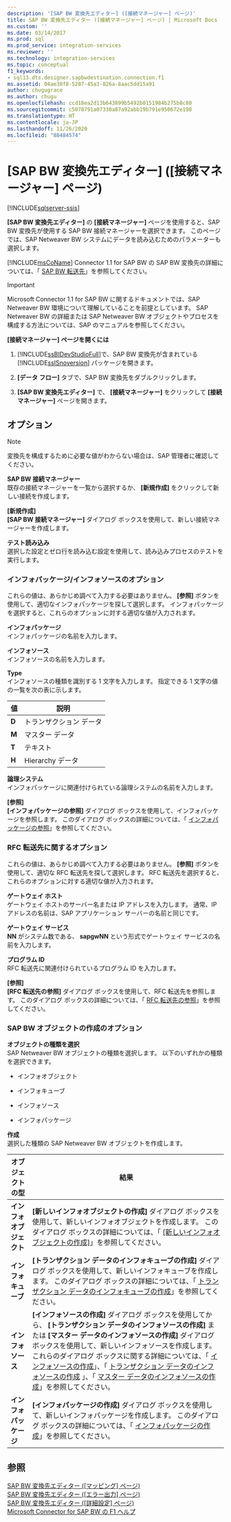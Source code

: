 ```yaml
---
description: '[SAP BW 変換先エディター] ([接続マネージャー] ページ)'
title: SAP BW 変換先エディター ([接続マネージャー] ページ) | Microsoft Docs
ms.custom: ''
ms.date: 03/14/2017
ms.prod: sql
ms.prod_service: integration-services
ms.reviewer: ''
ms.technology: integration-services
ms.topic: conceptual
f1_keywords:
- sql13.dts.designer.sapbwdestination.connection.f1
ms.assetid: 04ae38f8-5287-45a3-826a-8aac5dd15a91
author: chugugrace
ms.author: chugu
ms.openlocfilehash: ccd18ea2d13b643899b5492b0151984b275b8c80
ms.sourcegitcommit: c5078791a07330a87a92abb19b791e950672e198
ms.translationtype: HT
ms.contentlocale: ja-JP
ms.lasthandoff: 11/26/2020
ms.locfileid: "88484574"
---
```

# <a name="sap-bw-destination-editor-connection-manager-page"></a>[SAP BW 変換先エディター] ([接続マネージャー] ページ)

[!INCLUDE[sqlserver-ssis](../../includes/applies-to-version/sqlserver-ssis.md)]


  **[SAP BW 変換先エディター]** の **[接続マネージャー]** ページを使用すると、SAP BW 変換先が使用する SAP BW 接続マネージャーを選択できます。 このページでは、SAP Netweaver BW システムにデータを読み込むためのパラメーターも選択します。  
  
 [!INCLUDE[msCoName](../../includes/msconame-md.md)] Connector 1.1 for SAP BW の SAP BW 変換先の詳細については、「 [SAP BW 転送先](../../integration-services/data-flow/sap-bw-destination.md)」を参照してください。  
  
> [!IMPORTANT]  
>  Microsoft Connector 1.1 for SAP BW に関するドキュメントでは、SAP Netweaver BW 環境について理解していることを前提としています。 SAP Netweaver BW の詳細または SAP Netweaver BW オブジェクトやプロセスを構成する方法については、SAP のマニュアルを参照してください。  
  
 **[接続マネージャー] ページを開くには**  
  
1.  [!INCLUDE[ssBIDevStudioFull](../../includes/ssbidevstudiofull-md.md)]で、SAP BW 変換先が含まれている [!INCLUDE[ssISnoversion](../../includes/ssisnoversion-md.md)] パッケージを開きます。  
  
2.  **[データ フロー]** タブで、SAP BW 変換先をダブルクリックします。  
  
3.  **[SAP BW 変換先エディター]** で、 **[接続マネージャー]** をクリックして **[接続マネージャー]** ページを開きます。  
  
## <a name="options"></a>オプション  
  
> [!NOTE]  
>  変換先を構成するために必要な値がわからない場合は、SAP 管理者に確認してください。  
  
 **SAP BW 接続マネージャー**  
 既存の接続マネージャーを一覧から選択するか、 **[新規作成]** をクリックして新しい接続を作成します。  
  
 **[新規作成]**  
 **[SAP BW 接続マネージャー]** ダイアログ ボックスを使用して、新しい接続マネージャーを作成します。  
  
 **テスト読み込み**  
 選択した設定とゼロ行を読み込む設定を使用して、読み込みプロセスのテストを実行します。  
  
### <a name="infopackageinfosource-options"></a>インフォパッケージ/インフォソースのオプション  
 これらの値は、あらかじめ調べて入力する必要はありません。 **[参照]** ボタンを使用して、適切なインフォパッケージを探して選択します。 インフォパッケージを選択すると、これらのオプションに対する適切な値が入力されます。  
  
 **インフォパッケージ**  
 インフォパッケージの名前を入力します。  
  
 **インフォソース**  
 インフォソースの名前を入力します。  
  
 **Type**  
 インフォソースの種類を識別する 1 文字を入力します。 指定できる 1 文字の値の一覧を次の表に示します。  
  
|値|説明|  
|-----------|-----------------|  
|**D**|トランザクション データ|  
|**M**|マスター データ|  
|**T**|テキスト|  
|**H**|Hierarchy データ|  
  
 **論理システム**  
 インフォパッケージに関連付けられている論理システムの名前を入力します。  
  
 **[参照]**  
 **[インフォパッケージの参照]** ダイアログ ボックスを使用して、インフォパッケージを参照します。 このダイアログ ボックスの詳細については、「 [インフォパッケージの参照](../../integration-services/data-flow/look-up-infopackage.md)」を参照してください。  
  
### <a name="rfc-destination-options"></a>RFC 転送先に関するオプション  
 これらの値は、あらかじめ調べて入力する必要はありません。 **[参照]** ボタンを使用して、適切な RFC 転送先を探して選択します。 RFC 転送先を選択すると、これらのオプションに対する適切な値が入力されます。  
  
 **ゲートウェイ ホスト**  
 ゲートウェイ ホストのサーバー名または IP アドレスを入力します。 通常、IP アドレスの名前は、SAP アプリケーション サーバーの名前と同じです。  
  
 **ゲートウェイ サービス**  
 **NN** がシステム数である、 **sapgwNN** という形式でゲートウェイ サービスの名前を入力します。  
  
 **プログラム ID**  
 RFC 転送先に関連付けられているプログラム ID を入力します。  
  
 **[参照]**  
 **[RFC 転送先の参照]** ダイアログ ボックスを使用して、RFC 転送先を参照します。 このダイアログ ボックスの詳細については、「 [RFC 転送先の参照](../../integration-services/data-flow/look-up-rfc-destination.md)」を参照してください。  
  
### <a name="create-sap-bw-objects-options"></a>SAP BW オブジェクトの作成のオプション  
 **オブジェクトの種類を選択**  
 SAP Netweaver BW オブジェクトの種類を選択します。 以下のいずれかの種類を選択できます。  
  
-   インフォオブジェクト  
  
-   インフォキューブ  
  
-   インフォソース  
  
-   インフォパッケージ  
  
 **作成**  
 選択した種類の SAP Netweaver BW オブジェクトを作成します。  
  
|オブジェクトの型|結果|  
|-----------------|------------|  
|**インフォオブジェクト**|**[新しいインフォオブジェクトの作成]** ダイアログ ボックスを使用して、新しいインフォオブジェクトを作成します。 このダイアログ ボックスの詳細については、「 [[新しいインフォオブジェクトの作成]](../../integration-services/data-flow/create-new-infoobject.md)」を参照してください。|  
|**インフォキューブ**|**[トランザクション データのインフォキューブの作成]** ダイアログ ボックスを使用して、新しいインフォキューブを作成します。 このダイアログ ボックスの詳細については、「 [トランザクション データのインフォキューブの作成](../../integration-services/data-flow/create-infocube-for-transaction-data.md)」を参照してください。|  
|**インフォソース**|**[インフォソースの作成]** ダイアログ ボックスを使用してから、 **[トランザクション データのインフォソースの作成]** または **[マスター データのインフォソースの作成]** ダイアログ ボックスを使用して、新しいインフォソースを作成します。 これらのダイアログ ボックスに関する詳細については、「 [インフォソースの作成](../../integration-services/data-flow/create-infosource.md)」、「 [トランザクション データのインフォソースの作成](../../integration-services/data-flow/create-infosource-for-transaction-data.md) 」、「 [マスター データのインフォソースの作成](../../integration-services/data-flow/create-infosource-for-master-data.md)」を参照してください。|  
|**インフォパッケージ**|**[インフォパッケージの作成]** ダイアログ ボックスを使用して、新しいインフォパッケージを作成します。 このダイアログ ボックスの詳細については、「 [インフォパッケージの作成](../../integration-services/data-flow/create-infopackage.md)」を参照してください。|  
  
## <a name="see-also"></a>参照  
 [SAP BW 変換先エディター &#40;[マッピング] ページ&#41;](../../integration-services/data-flow/sap-bw-destination-editor-mappings-page.md)   
 [SAP BW 変換先エディター &#40;[エラー出力] ページ&#41;](../../integration-services/data-flow/sap-bw-destination-editor-error-output-page.md)   
 [SAP BW 変換先エディター &#40;[詳細設定] ページ&#41;](../../integration-services/data-flow/sap-bw-destination-editor-advanced-page.md)   
 [Microsoft Connector for SAP BW の F1 ヘルプ](../../integration-services/microsoft-connector-for-sap-bw-f1-help.md)  
  
  
